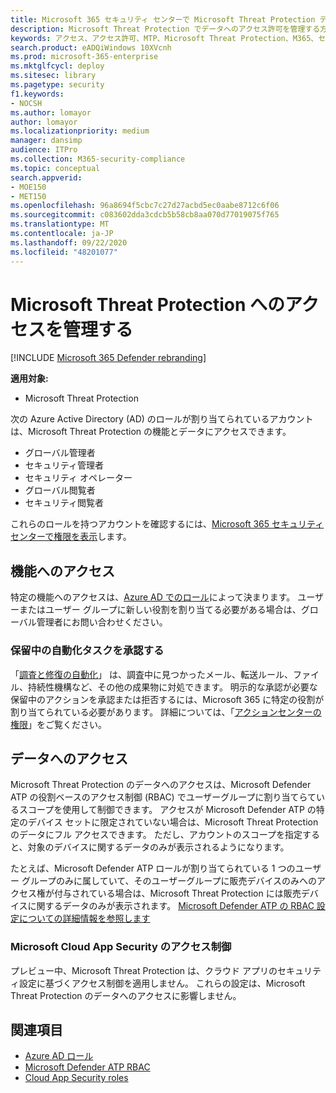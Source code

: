 ```yaml
---
title: Microsoft 365 セキュリティ センターで Microsoft Threat Protection データへのアクセスを管理する
description: Microsoft Threat Protection でデータへのアクセス許可を管理する方法について説明します。
keywords: アクセス、アクセス許可、MTP、Microsoft Threat Protection、M365、セキュリティ、MCAS、MDATP、Cloud App Security、Microsoft Defender Advanced Threat Protection、スコープ、スコーピング、RBAC
search.product: eADQiWindows 10XVcnh
ms.prod: microsoft-365-enterprise
ms.mktglfcycl: deploy
ms.sitesec: library
ms.pagetype: security
f1.keywords:
- NOCSH
ms.author: lomayor
author: lomayor
ms.localizationpriority: medium
manager: dansimp
audience: ITPro
ms.collection: M365-security-compliance
ms.topic: conceptual
search.appverid:
- MOE150
- MET150
ms.openlocfilehash: 96a8694f5cbc7c27d27acbd5ec0aabe8712c6f06
ms.sourcegitcommit: c083602dda3cdcb5b58cb8aa070d77019075f765
ms.translationtype: MT
ms.contentlocale: ja-JP
ms.lasthandoff: 09/22/2020
ms.locfileid: "48201077"
---
```

# <a name="manage-access-to-microsoft-threat-protection"></a>Microsoft Threat Protection へのアクセスを管理する

[!INCLUDE [Microsoft 365 Defender rebranding](../includes/microsoft-defender.md)]


**適用対象:**
- Microsoft Threat Protection

次の Azure Active Directory (AD) のロールが割り当てられているアカウントは、Microsoft Threat Protection の機能とデータにアクセスできます。
- グローバル管理者
- セキュリティ管理者
- セキュリティ オペレーター
- グローバル閲覧者
- セキュリティ閲覧者

これらのロールを持つアカウントを確認するには、[Microsoft 365 セキュリティ センターで権限を表示](https://security.microsoft.com/permissions)します。

## <a name="access-to-functionality"></a>機能へのアクセス
特定の機能へのアクセスは、[Azure AD でのロール](https://docs.microsoft.com/azure/active-directory/users-groups-roles/directory-assign-admin-roles)によって決まります。 ユーザーまたはユーザー グループに新しい役割を割り当てる必要がある場合は、グローバル管理者にお問い合わせください。

### <a name="approve-pending-automated-tasks"></a>保留中の自動化タスクを承認する
「[調査と修復の自動化](mtp-autoir-actions.md)」 は、調査中に見つかったメール、転送ルール、ファイル、持続性機構など、その他の成果物に対処できます。 明示的な承認が必要な保留中のアクションを承認または拒否するには、Microsoft 365 に特定の役割が割り当てられている必要があります。 詳細については、「[アクションセンターの権限](mtp-action-center.md#required-permissions-for-action-center-tasks)」をご覧ください。

## <a name="access-to-data"></a>データへのアクセス
Microsoft Threat Protection のデータへのアクセスは、Microsoft Defender ATP の役割ベースのアクセス制御 (RBAC) でユーザーグループに割り当てらているスコープを使用して制御できます。 アクセスが Microsoft Defender ATP の特定のデバイス セットに限定されていない場合は、Microsoft Threat Protection のデータにフル アクセスできます。 ただし、アカウントのスコープを指定すると、対象のデバイスに関するデータのみが表示されるようになります。

たとえば、Microsoft Defender ATP ロールが割り当てられている 1 つのユーザー グループのみに属していて、そのユーザーグループに販売デバイスのみへのアクセス権が付与されている場合は、Microsoft Threat Protection には販売デバイスに関するデータのみが表示されます。 [Microsoft Defender ATP の RBAC 設定についての詳細情報を参照します](https://docs.microsoft.com/windows/security/threat-protection/microsoft-defender-atp/rbac)

### <a name="microsoft-cloud-app-security-access-controls"></a>Microsoft Cloud App Security のアクセス制御
プレビュー中、Microsoft Threat Protection は、クラウド アプリのセキュリティ設定に基づくアクセス制御を適用しません。 これらの設定は、Microsoft Threat Protection のデータへのアクセスに影響しません。

## <a name="related-topics"></a>関連項目

- [Azure AD ロール](https://docs.microsoft.com/azure/active-directory/users-groups-roles/directory-assign-admin-roles)
- [Microsoft Defender ATP RBAC](https://docs.microsoft.com/windows/security/threat-protection/microsoft-defender-atp/rbac)
- [Cloud App Security roles](https://docs.microsoft.com/cloud-app-security/manage-admins)

